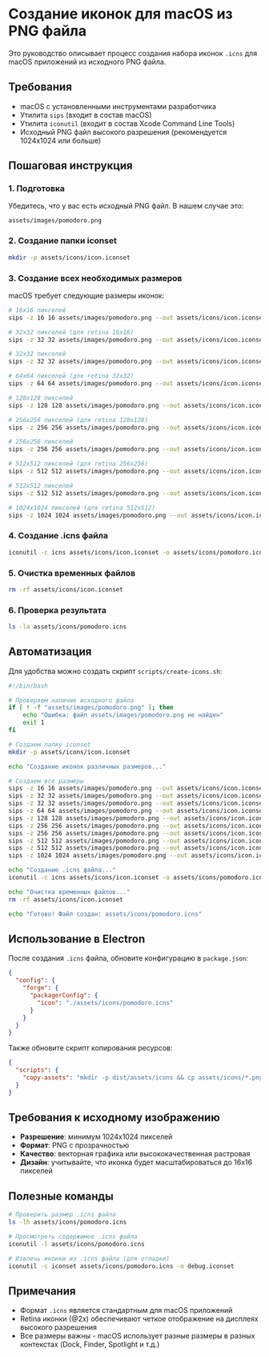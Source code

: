 # Создание иконок для macOS из PNG файла

Это руководство описывает процесс создания набора иконок `.icns` для macOS приложений из исходного PNG файла.

## Требования

- macOS с установленными инструментами разработчика
- Утилита `sips` (входит в состав macOS)
- Утилита `iconutil` (входит в состав Xcode Command Line Tools)
- Исходный PNG файл высокого разрешения (рекомендуется 1024x1024 или больше)

## Пошаговая инструкция

### 1. Подготовка

Убедитесь, что у вас есть исходный PNG файл. В нашем случае это:
```
assets/images/pomodoro.png
```

### 2. Создание папки iconset

```bash
mkdir -p assets/icons/icon.iconset
```

### 3. Создание всех необходимых размеров

macOS требует следующие размеры иконок:

```bash
# 16x16 пикселей
sips -z 16 16 assets/images/pomodoro.png --out assets/icons/icon.iconset/icon_16x16.png

# 32x32 пикселей (для retina 16x16)
sips -z 32 32 assets/images/pomodoro.png --out assets/icons/icon.iconset/icon_16x16@2x.png

# 32x32 пикселей
sips -z 32 32 assets/images/pomodoro.png --out assets/icons/icon.iconset/icon_32x32.png

# 64x64 пикселей (для retina 32x32)
sips -z 64 64 assets/images/pomodoro.png --out assets/icons/icon.iconset/icon_32x32@2x.png

# 128x128 пикселей
sips -z 128 128 assets/images/pomodoro.png --out assets/icons/icon.iconset/icon_128x128.png

# 256x256 пикселей (для retina 128x128)
sips -z 256 256 assets/images/pomodoro.png --out assets/icons/icon.iconset/icon_128x128@2x.png

# 256x256 пикселей
sips -z 256 256 assets/images/pomodoro.png --out assets/icons/icon.iconset/icon_256x256.png

# 512x512 пикселей (для retina 256x256)
sips -z 512 512 assets/images/pomodoro.png --out assets/icons/icon.iconset/icon_256x256@2x.png

# 512x512 пикселей
sips -z 512 512 assets/images/pomodoro.png --out assets/icons/icon.iconset/icon_512x512.png

# 1024x1024 пикселей (для retina 512x512)
sips -z 1024 1024 assets/images/pomodoro.png --out assets/icons/icon.iconset/icon_512x512@2x.png
```

### 4. Создание .icns файла

```bash
iconutil -c icns assets/icons/icon.iconset -o assets/icons/pomodoro.icns
```

### 5. Очистка временных файлов

```bash
rm -rf assets/icons/icon.iconset
```

### 6. Проверка результата

```bash
ls -la assets/icons/pomodoro.icns
```

## Автоматизация

Для удобства можно создать скрипт `scripts/create-icons.sh`:

```bash
#!/bin/bash

# Проверяем наличие исходного файла
if [ ! -f "assets/images/pomodoro.png" ]; then
    echo "Ошибка: файл assets/images/pomodoro.png не найден"
    exit 1
fi

# Создаем папку iconset
mkdir -p assets/icons/icon.iconset

echo "Создание иконок различных размеров..."

# Создаем все размеры
sips -z 16 16 assets/images/pomodoro.png --out assets/icons/icon.iconset/icon_16x16.png
sips -z 32 32 assets/images/pomodoro.png --out assets/icons/icon.iconset/icon_16x16@2x.png
sips -z 32 32 assets/images/pomodoro.png --out assets/icons/icon.iconset/icon_32x32.png
sips -z 64 64 assets/images/pomodoro.png --out assets/icons/icon.iconset/icon_32x32@2x.png
sips -z 128 128 assets/images/pomodoro.png --out assets/icons/icon.iconset/icon_128x128.png
sips -z 256 256 assets/images/pomodoro.png --out assets/icons/icon.iconset/icon_128x128@2x.png
sips -z 256 256 assets/images/pomodoro.png --out assets/icons/icon.iconset/icon_256x256.png
sips -z 512 512 assets/images/pomodoro.png --out assets/icons/icon.iconset/icon_256x256@2x.png
sips -z 512 512 assets/images/pomodoro.png --out assets/icons/icon.iconset/icon_512x512.png
sips -z 1024 1024 assets/images/pomodoro.png --out assets/icons/icon.iconset/icon_512x512@2x.png

echo "Создание .icns файла..."
iconutil -c icns assets/icons/icon.iconset -o assets/icons/pomodoro.icns

echo "Очистка временных файлов..."
rm -rf assets/icons/icon.iconset

echo "Готово! Файл создан: assets/icons/pomodoro.icns"
```

## Использование в Electron

После создания `.icns` файла, обновите конфигурацию в `package.json`:

```json
{
  "config": {
    "forge": {
      "packagerConfig": {
        "icon": "./assets/icons/pomodoro.icns"
      }
    }
  }
}
```

Также обновите скрипт копирования ресурсов:

```json
{
  "scripts": {
    "copy-assets": "mkdir -p dist/assets/icons && cp assets/icons/*.png dist/assets/icons/ && cp assets/icons/*.icns dist/assets/icons/ && ..."
  }
}
```

## Требования к исходному изображению

- **Разрешение**: минимум 1024x1024 пикселей
- **Формат**: PNG с прозрачностью
- **Качество**: векторная графика или высококачественная растровая
- **Дизайн**: учитывайте, что иконка будет масштабироваться до 16x16 пикселей

## Полезные команды

```bash
# Проверить размер .icns файла
ls -lh assets/icons/pomodoro.icns

# Просмотреть содержимое .icns файла
iconutil -l assets/icons/pomodoro.icns

# Извлечь иконки из .icns файла (для отладки)
iconutil -c iconset assets/icons/pomodoro.icns -o debug.iconset
```

## Примечания

- Формат `.icns` является стандартным для macOS приложений
- Retina иконки (@2x) обеспечивают четкое отображение на дисплеях высокого разрешения
- Все размеры важны - macOS использует разные размеры в разных контекстах (Dock, Finder, Spotlight и т.д.)